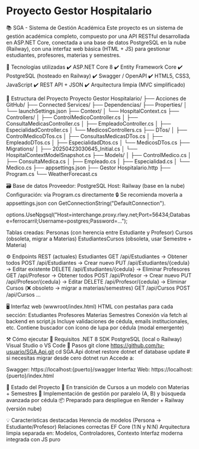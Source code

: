 # Proyecto Gestor Hospitalario

📚 SGA - Sistema de Gestión Académica
Este proyecto es un sistema de gestión académica completo, compuesto por una API RESTful desarrollada en ASP.NET Core, conectada a una base de datos PostgreSQL en la nube (Railway), con una interfaz web básica (HTML + JS) para gestionar estudiantes, profesores, materias y semestres.

🧰 Tecnologías utilizadas
✔️ ASP.NET Core 8
✔️ Entity Framework Core
✔️ PostgreSQL (hosteado en Railway)
✔️ Swagger / OpenAPI
✔️ HTML5, CSS3, JavaScript
✔️ REST API + JSON
✔️ Arquitectura limpia (MVC simplificado)

📂 Estructura del Proyecto
Proyecto Gestor Hospitalario/
├── Acciones de GitHub/
├── Connected Services/
├── Dependencias/
├── Properties/
│   └── launchSettings.json
├── Context/
│   └── HospitalContext.cs
├── Controllers/
│   ├── ControlMedicoController.cs
│   ├── ConsultaMedicasController.cs
│   ├── EmpleadoController.cs
│   ├── EspecialidadController.cs
│   └── MedicosControllers.cs
├── DTos/
│   ├── ControlMedicoDTos.cs
│   ├── ConsultasMedicasDTos.cs
│   ├── EmpleadoDTos.cs
│   ├── EspecialidadDtos.cs
│   └── MedicosDTos.cs
├── Migrations/
│   ├── 20250423030645_Initial.cs
│   └── HospitalContextModelSnapshot.cs
├── Models/
│   ├── ControlMedico.cs
│   ├── ConsultaMedica.cs
│   ├── Empleado.cs
│   ├── Especialidad.cs
│   └── Medico.cs
├── appsettings.json
├── Gestor Hospitalario.http
├── Program.cs
└── WeatherForecast.cs


🗃️ Base de datos
Proveedor: PostgreSQL
Host: Railway (base en la nube)
Configuración: vía Program.cs directamente
🔒 Se recomienda moverla a appsettings.json con GetConnectionString("DefaultConnection").

options.UseNpgsql("Host=interchange.proxy.rlwy.net;Port=56434;Database=ferrocarril;Username=postgres;Password=...");

Tablas creadas:
Personas (con herencia entre Estudiante y Profesor)
Cursos (obsoleta, migrar a Materias)
EstudiantesCursos (obsoleta, usar Semestre + Materia)


⚙️ Endpoints REST (actuales)
Estudiantes
GET /api/Estudiantes → Obtener todos
POST /api/Estudiantes → Crear nuevo
PUT /api/Estudiantes/{cedula} → Editar existente
DELETE /api/Estudiantes/{cedula} → Eliminar
Profesores
GET /api/Profesor → Obtener todos
POST /api/Profesor → Crear nuevo
PUT /api/Profesor/{cedula} → Editar
DELETE /api/Profesor/{cedula} → Eliminar
Cursos (❌ obsoleto → migrar a materias/semestres)
GET /api/Cursos
POST /api/Cursos
...


🖥️ Interfaz web (wwwroot/index.html)
HTML con pestañas para cada sección:
Estudiantes
Profesores
Materias
Semestres
Conexión vía fetch al backend en script.js
Incluye validaciones de cédula, emails institucionales, etc.
Contiene buscador con ícono de lupa por cédula (modal emergente)


⚒️ Cómo ejecutar
🔌 Requisitos
.NET 8 SDK
PostgreSQL (local o Railway)
Visual Studio o VS Code
🚀 Pasos
git clone https://github.com/tu-usuario/SGA.Api.git
cd SGA.Api
dotnet restore
dotnet ef database update   # si necesitas migrar desde cero
dotnet run
Accede a:

Swagger: https://localhost:{puerto}/swagger
Interfaz Web: https://localhost:{puerto}/index.html


🚧 Estado del Proyecto
🔄 En transición de Cursos a un modelo con Materias + Semestres
🧩 Implementación de gestión por paralelo (A, B) y búsqueda avanzada por cédula
📦 Preparado para despliegue en Render + Railway (versión nube)

💡 Características destacadas
Herencia de modelos (Persona → Estudiante/Profesor)
Relaciones correctas EF Core (1:N y N:N)
Arquitectura limpia separada en: Modelos, Controladores, Contexto
Interfaz moderna integrada con JS puro

